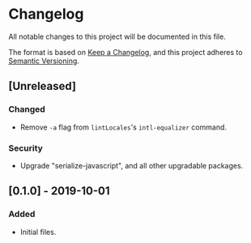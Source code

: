 # Changelog

All notable changes to this project will be documented in this file.

The format is based on [Keep a Changelog](https://keepachangelog.com/en/1.0.0/),
and this project adheres to [Semantic Versioning](https://semver.org/spec/v2.0.0.html).

## [Unreleased]

### Changed

- Remove `-a` flag from `lintLocales`'s `intl-equalizer` command.

### Security

- Upgrade "serialize-javascript", and all other upgradable packages.

## [0.1.0] - 2019-10-01

### Added

- Initial files.
